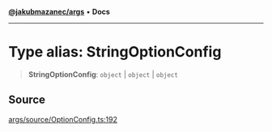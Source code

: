 [**@jakubmazanec/args**](../README.md) • **Docs**

---

# Type alias: StringOptionConfig

> **StringOptionConfig**: `object` \| `object` \| `object`

## Source

[args/source/OptionConfig.ts:192](https://github.com/jakubmazanec/tools/blob/ff982fbbc1a4d22edeaae8b283ad7d8de4b15bd8/packages/args/source/OptionConfig.ts#L192)
